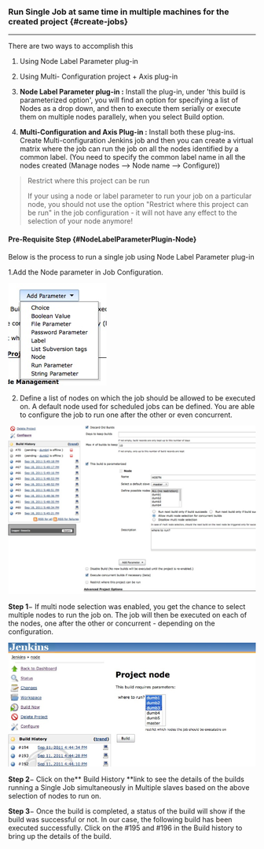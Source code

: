 ### Run Single Job at same time in multiple machines for the created project {#create-jobs}

---

There are two ways to accomplish this

1. Using Node Label Parameter plug-in

2. Using Multi- Configuration project + Axis plug-in

1. **Node Label Parameter plug-in :** Install the plug-in, under 'this build is parameterized option', you will find an option for specifying a list of Nodes as a drop down, and then to execute them serially or execute them on multiple nodes parallely, when you select Build option.

2. **Multi-Configuration and Axis Plug-in :** Install both these plug-ins. Create Multi-configuration Jenkins job and then you can create a virtual matrix where the job can run the job on all the nodes identified by a common label. \(You need to specify the common label name in all the nodes created \(Manage nodes --&gt; Node name --&gt; Configure\)\)

> Restrict where this project can be run
>
> If your using a node or label parameter to run your job on a particular node, you should not use the option "Restrict where this project can be run" in the job configuration - it will not have any effect to the selection of your node anymore!

#### Pre-Requisite Step {#NodeLabelParameterPlugin-Node}

Below is the process to run a single job using Node Label Parameter plug-in

1.Add the Node parameter in Job Configuration.

![](/assets/selectParameter.jpg)

2. Define a list of nodes on which the job should be allowed to be executed on. A default node used for scheduled jobs can be defined. You are able to configure the job to run one after the other or even concurrent.

![](/assets/MultiSlave_SingleJobconfig_plugin.jpg)



**Step 1**− If multi node selection was enabled, you get the chance to select multiple nodes to run the job on. The job will then be executed on each of the nodes, one after the other or concurrent - depending on the configuration.

![](/assets/multinode_selection.jpg)

**Step 2**− Click on the** Build History **link to see the details of the builds running a Single Job simultaneously in Multiple slaves based on the above selection of nodes to run on.

**Step 3**− Once the build is completed, a status of the build will show if the build was successful or not. In our case, the following build has been executed successfully. Click on the \#195 and \#196 in the Build history to bring up the details of the build.

